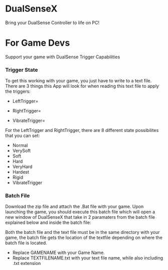 # DualSenseX

Bring your DualSense Controller to life on PC!



# For Game Devs

Support your game with DualSense Trigger Capabilities

### Trigger State
To get this working with your game, you just have to write to a text file.
There are 3 things this App will look for when reading this text file to apply the triggers:

- LeftTrigger=

- RightTrigger=

- VibrateTrigger=

For the LeftTrigger and RightTrigger, there are 8 different state possibilites that you can set:

- Normal
- VerySoft
- Soft
- Hard
- VeryHard
- Hardest
- Rigid
- VibrateTrigger

### Batch File
Download the zip file and attach the .Bat file with your game.
Upon launching the game, you should execute this batch file which will open a new window
of DualSenseX that take in 2 paramaters from the batch file explained below and inside the batch file:

Both the batch file and the text file must be in the same directory with your game, the batch file gets the location of the 
textfile depending on where the batch file is located.

- Replace GAMENAME with your Game Name.
- Replace TEXTFILENAME.txt with your text file name, while also including .txt extension

